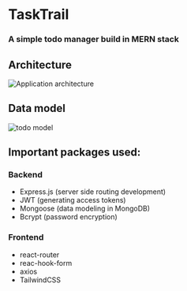 # TaskTrail 
### A simple todo manager build in MERN stack

## Architecture
![Application architecture](https://github.com/Sach-123/tasktrail/assets/93433440/7d6d0819-39c4-44db-a35a-74efebb376d4)

## Data model
![todo model](https://github.com/Sach-123/tasktrail/assets/93433440/fd46c152-99d6-4c30-9770-389654c1dd95)

## Important packages used:
### Backend
- Express.js (server side routing development)
- JWT (generating access tokens)
- Mongoose (data modeling in MongoDB)
- Bcrypt (password encryption)

### Frontend
- react-router
- reac-hook-form
- axios
- TailwindCSS
